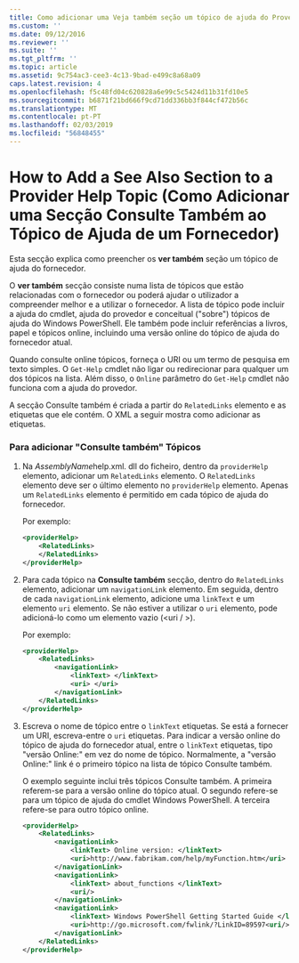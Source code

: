 ```yaml
---
title: Como adicionar uma Veja também seção um tópico de ajuda do Provedor | Documentos da Microsoft
ms.custom: ''
ms.date: 09/12/2016
ms.reviewer: ''
ms.suite: ''
ms.tgt_pltfrm: ''
ms.topic: article
ms.assetid: 9c754ac3-cee3-4c13-9bad-e499c8a68a09
caps.latest.revision: 4
ms.openlocfilehash: f5c48fd04c620828a6e99c5c5424d11b31fd10e5
ms.sourcegitcommit: b6871f21bd666f9cd71dd336bb3f844cf472b56c
ms.translationtype: MT
ms.contentlocale: pt-PT
ms.lasthandoff: 02/03/2019
ms.locfileid: "56848455"
---
```

# <a name="how-to-add-a-see-also-section-to-a-provider-help-topic"></a>How to Add a See Also Section to a Provider Help Topic (Como Adicionar uma Secção Consulte Também ao Tópico de Ajuda de um Fornecedor)

Esta secção explica como preencher os **ver também** seção um tópico de ajuda do fornecedor.

O **ver também** secção consiste numa lista de tópicos que estão relacionadas com o fornecedor ou poderá ajudar o utilizador a compreender melhor e a utilizar o fornecedor. A lista de tópico pode incluir a ajuda do cmdlet, ajuda do provedor e conceitual ("sobre") tópicos de ajuda do Windows PowerShell. Ele também pode incluir referências a livros, papel e tópicos online, incluindo uma versão online do tópico de ajuda do fornecedor atual.

Quando consulte online tópicos, forneça o URI ou um termo de pesquisa em texto simples. O `Get-Help` cmdlet não ligar ou redirecionar para qualquer um dos tópicos na lista. Além disso, o `Online` parâmetro do `Get-Help` cmdlet não funciona com a ajuda do provedor.

A secção Consulte também é criada a partir do `RelatedLinks` elemento e as etiquetas que ele contém. O XML a seguir mostra como adicionar as etiquetas.

### <a name="to-add-see-also-topics"></a>Para adicionar "Consulte também" Tópicos

1. Na *AssemblyName*help.xml. dll do ficheiro, dentro da `providerHelp` elemento, adicionar um `RelatedLinks` elemento. O `RelatedLinks` elemento deve ser o último elemento no `providerHelp` elemento. Apenas um `RelatedLinks` elemento é permitido em cada tópico de ajuda do fornecedor.

   Por exemplo:

    ```xml
    <providerHelp>
        <RelatedLinks>
        </RelatedLinks>
    </providerHelp>
    ```

2. Para cada tópico na **Consulte também** secção, dentro do `RelatedLinks` elemento, adicionar um `navigationLink` elemento. Em seguida, dentro de cada `navigationLink` elemento, adicione uma `linkText` e um elemento `uri` elemento. Se não estiver a utilizar o `uri` elemento, pode adicioná-lo como um elemento vazio (\<uri / >).

   Por exemplo:

    ```xml
    <providerHelp>
        <RelatedLinks>
            <navigationLink>
                <linkText> </linkText>
                <uri> </uri>
            </navigationLink>
        </RelatedLinks>
    </providerHelp>
    ```

3. Escreva o nome de tópico entre o `linkText` etiquetas. Se está a fornecer um URI, escreva-entre o `uri` etiquetas. Para indicar a versão online do tópico de ajuda do fornecedor atual, entre o `linkText` etiquetas, tipo "versão Online:" em vez do nome de tópico. Normalmente, a "versão Online:" link é o primeiro tópico na lista de tópico Consulte também.

   O exemplo seguinte inclui três tópicos Consulte também. A primeira referem-se para a versão online do tópico atual. O segundo refere-se para um tópico de ajuda do cmdlet Windows PowerShell. A terceira refere-se para outro tópico online.

    ```xml
    <providerHelp>
        <RelatedLinks>
            <navigationLink>
                <linkText> Online version: </linkText>
                <uri>http://www.fabrikam.com/help/myFunction.htm</uri>
            </navigationLink>
            <navigationLink>
                <linkText> about_functions </linkText>
                <uri/>
            </navigationLink>
            <navigationLink>
                <linkText> Windows PowerShell Getting Started Guide </linkText>
                <uri>http://go.microsoft.com/fwlink/?LinkID=89597<uri/>
            </navigationLink>
        </RelatedLinks>
    </providerHelp>
    ```